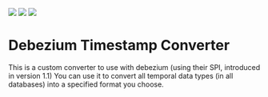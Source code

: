 ![](https://github.com/oryanmoshe/debezium-timestamp-converter/workflows/Run%20Tests/badge.svg) ![](https://github.com/oryanmoshe/debezium-timestamp-converter/workflows/GitHub%20Release/badge.svg) ![](https://github.com/oryanmoshe/debezium-timestamp-converter/workflows/GitHub%20Package/badge.svg)
# Debezium Timestamp Converter
This is a custom converter to use with debezium (using their SPI, introduced in version 1.1)
You can use it to convert all temporal data types (in all databases) into a specified format you choose.